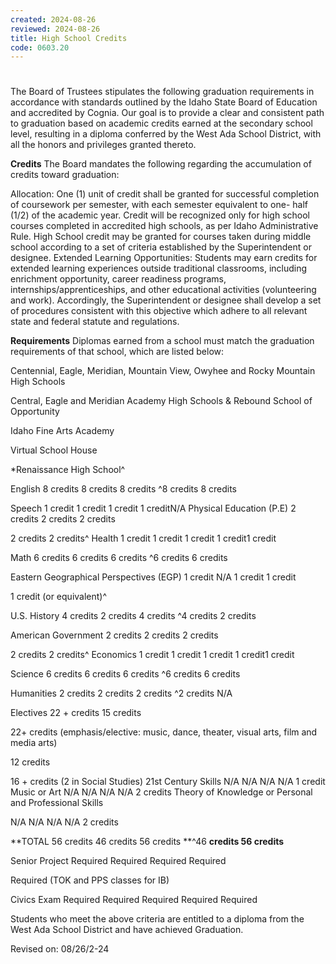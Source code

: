 ```yaml
---
created: 2024-08-26
reviewed: 2024-08-26
title: High School Credits
code: 0603.20
---
```


#  

The Board of Trustees stipulates the following graduation requirements in accordance with standards outlined by the Idaho State Board of Education
and accredited by Cognia. Our goal is to provide a clear and consistent path to graduation based on academic credits earned at the secondary school
level, resulting in a diploma conferred by the West Ada School District, with all the honors and privileges granted thereto.

**Credits**
The Board mandates the following regarding the accumulation of credits toward graduation:


Allocation: One (1) unit of credit shall be granted for successful completion of coursework per semester, with each semester equivalent to one-
half (1/2) of the academic year. Credit will be recognized only for high school courses completed in accredited high schools, as per Idaho
Administrative Rule. High School credit may be granted for courses taken during middle school according to a set of criteria established by the
Superintendent or designee.
Extended Learning Opportunities: Students may earn credits for extended learning experiences outside traditional classrooms, including
enrichment opportunity, career readiness programs, internships/apprenticeships, and other educational activities (volunteering and work).
Accordingly, the Superintendent or designee shall develop a set of procedures consistent with this objective which adhere to all relevant state
and federal statute and regulations.

**Requirements**
Diplomas earned from a school must match the graduation requirements of that school, which are listed below:


Centennial, Eagle, Meridian,
Mountain View, Owyhee and
Rocky Mountain High Schools


Central, Eagle and Meridian
Academy High Schools &
Rebound School of Opportunity


Idaho Fine Arts Academy


Virtual
School
House


*Renaissance
High School^

English 8 credits 8 credits 8 credits ^8 credits 8 credits

Speech 1 credit 1 credit 1 credit 1 creditN/A
Physical Education
(P.E) 2 credits 2 credits 2 credits

 2
credits 2 credits^
Health 1 credit 1 credit 1 credit 1 credit1 credit

Math 6 credits 6 credits 6 credits ^6 credits 6 credits

Eastern Geographical
Perspectives (EGP) 1 credit N/A 1 credit 1 credit


1 credit (or
equivalent)^

U.S. History 4 credits 2 credits 4 credits ^4 credits 2 credits

American
Government 2 credits 2 credits 2 credits

 2
credits 2 credits^
Economics 1 credit 1 credit 1 credit 1 credit1 credit

Science 6 credits 6 credits 6 credits ^6 credits 6 credits

Humanities 2 credits 2 credits 2 credits ^2 credits N/A

Electives 22 + credits 15 credits


22+ credits (emphasis/elective:
music, dance, theater, visual arts,
film and media arts)


 12
credits

 16 + credits (2
in Social
Studies)
21st Century Skills N/A N/A N/A N/A 1 credit
Music or Art N/A N/A N/A N/A 2 credits
Theory of Knowledge
or Personal and
Professional Skills


N/A N/A N/A N/A 2 credits

**TOTAL 56 credits 46 credits 56 credits **^46 **credits 56 credits**

Senior Project Required Required Required Required


Required (TOK
and PPS
classes for IB)

Civics Exam Required Required Required Required Required

Students who meet the above criteria are entitled to a diploma from the West Ada School District and have achieved Graduation.

Revised on: 08/26/2-24


